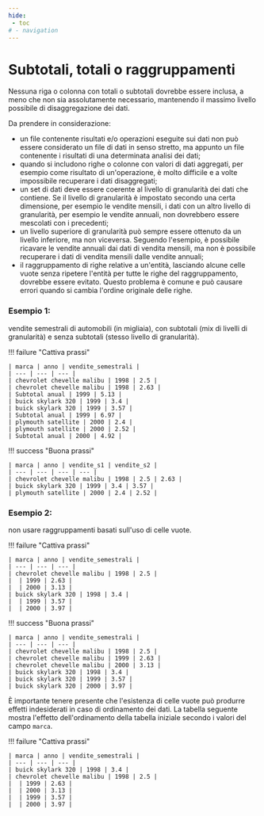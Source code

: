 ```yaml
---
hide:
 - toc
# - navigation
---
```


# Subtotali, totali o raggruppamenti

Nessuna riga o colonna con totali o subtotali dovrebbe essere inclusa, a meno che non sia assolutamente necessario, mantenendo il massimo livello possibile di disaggregazione dei dati.

Da prendere in considerazione:

- un file contenente risultati e/o operazioni eseguite sui dati non può essere considerato un file di dati in senso stretto, ma appunto un file contenente i risultati di una determinata analisi dei dati;
- quando si includono righe o colonne con valori di dati aggregati, per esempio come risultato di un'operazione, è molto difficile e a volte impossibile recuperare i dati disaggregati;
- un set di dati deve essere coerente al livello di granularità dei dati che contiene. Se il livello di granularità è impostato secondo una certa dimensione, per esempio le vendite mensili, i dati con un altro livello di granularità, per esempio le vendite annuali, non dovrebbero essere mescolati con i precedenti;
- un livello superiore di granularità può sempre essere ottenuto da un livello inferiore, ma non viceversa. Seguendo l'esempio, è possibile ricavare le vendite annuali dai dati di vendita mensili, ma non è possibile recuperare i dati di vendita mensili dalle vendite annuali;
- il raggruppamento di righe relative a un'entità, lasciando alcune celle vuote senza ripetere l'entità per tutte le righe del raggruppamento, dovrebbe essere evitato. Questo problema è comune e può causare errori quando si cambia l'ordine originale delle righe.

### Esempio 1:
vendite semestrali di automobili (in migliaia), con subtotali (mix di livelli di granularità) e senza subtotali (stesso livello di granularità).

!!! failure "Cattiva prassi"

    | marca | anno | vendite_semestrali |
    | --- | --- | --- |
    | chevrolet chevelle malibu | 1998 | 2.5 |
    | chevrolet chevelle malibu | 1998 | 2.63 |
    | Subtotal anual | 1999 | 5.13 |
    | buick skylark 320 | 1999 | 3.4 |
    | buick skylark 320 | 1999 | 3.57 |
    | Subtotal anual | 1999 | 6.97 |
    | plymouth satellite | 2000 | 2.4 |
    | plymouth satellite | 2000 | 2.52 |
    | Subtotal anual | 2000 | 4.92 |

!!! success "Buona prassi"

    | marca | anno | vendite_s1 | vendite_s2 |
    | --- | --- | --- | --- |
    | chevrolet chevelle malibu | 1998 | 2.5 | 2.63 |
    | buick skylark 320 | 1999 | 3.4 | 3.57 |
    | plymouth satellite | 2000 | 2.4 | 2.52 |

### Esempio 2:
non usare raggruppamenti basati sull'uso di celle vuote.

!!! failure "Cattiva prassi"

    | marca | anno | vendite_semestrali |
    | --- | --- | --- |
    | chevrolet chevelle malibu | 1998 | 2.5 |
    |  | 1999 | 2.63 |
    |  | 2000 | 3.13 |
    | buick skylark 320 | 1998 | 3.4 |
    |  | 1999 | 3.57 |
    |  | 2000 | 3.97 |


!!! success "Buona prassi"

    | marca | anno | vendite_semestrali |
    | --- | --- | --- |
    | chevrolet chevelle malibu | 1998 | 2.5 |
    | chevrolet chevelle malibu | 1999 | 2.63 |
    | chevrolet chevelle malibu | 2000 | 3.13 |
    | buick skylark 320 | 1998 | 3.4 |
    | buick skylark 320 | 1999 | 3.57 |
    | buick skylark 320 | 2000 | 3.97 |

È importante tenere presente che l'esistenza di celle vuote può produrre effetti indesiderati in caso di ordinamento dei dati. La tabella seguente mostra l'effetto dell'ordinamento della tabella iniziale secondo i valori del campo `marca`.

!!! failure "Cattiva prassi"

    | marca | anno | vendite_semestrali |
    | --- | --- | --- |
    | buick skylark 320 | 1998 | 3.4 |
    | chevrolet chevelle malibu | 1998 | 2.5 |
    |  | 1999 | 2.63 |
    |  | 2000 | 3.13 |
    |  | 1999 | 3.57 |
    |  | 2000 | 3.97 |


